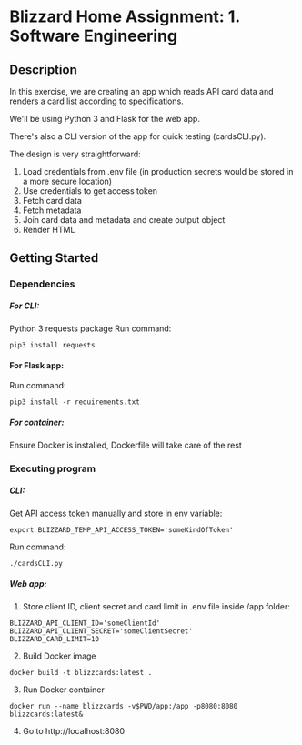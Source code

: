 # Blizzard Home Assignment: 1. Software Engineering

## Description

In this exercise, we are creating an app which reads API card data and renders a card list according to specifications.

We'll be using Python 3 and Flask for the web app.

There's also a CLI version of the app for quick testing (cardsCLI.py).

The design is very straightforward:

1. Load credentials from .env file (in production secrets would be stored in a more secure location)
2. Use credentials to get access token
3. Fetch card data
4. Fetch metadata
5. Join card data and metadata and create output object
6. Render HTML

## Getting Started

### Dependencies

##### For CLI:
Python 3
requests package
Run command:
``` 
pip3 install requests
```

#### For Flask app:
Run command:
```
pip3 install -r requirements.txt
```

##### For container:
Ensure Docker is installed, Dockerfile will take care of the rest

### Executing program

##### CLI:
Get API access token manually and store in env variable:
```
export BLIZZARD_TEMP_API_ACCESS_TOKEN='someKindOfToken'
```
Run command:
```
./cardsCLI.py
```

##### Web app:
1. Store client ID, client secret and card limit in .env file inside /app folder:
```
BLIZZARD_API_CLIENT_ID='someClientId'
BLIZZARD_API_CLIENT_SECRET='someClientSecret'
BLIZZARD_CARD_LIMIT=10
```

2. Build Docker image
```
docker build -t blizzcards:latest .
```
3. Run Docker container
```
docker run --name blizzcards -v$PWD/app:/app -p8080:8080 blizzcards:latest&
```
4. Go to http://localhost:8080
